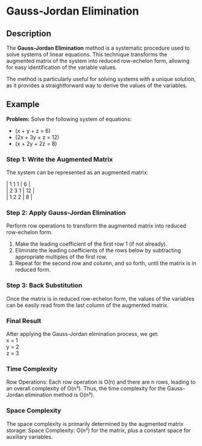# Gauss-Jordan Elimination

## Description
The **Gauss-Jordan Elimination** method is a systematic procedure used to solve systems of linear equations. This technique transforms the augmented matrix of the system into reduced row-echelon form, allowing for easy identification of the variable values.

The method is particularly useful for solving systems with a unique solution, as it provides a straightforward way to derive the values of the variables.

## Example
**Problem:** Solve the following system of equations:
- \(x + y + z = 6\)
- \(2x + 3y + z = 12\)
- \(x + 2y + 2z = 8\)

### Step 1: Write the Augmented Matrix
The system can be represented as an augmented matrix:

| 1  1  1 |  6 |    
| 2  3  1 | 12 |    
| 1  2  2 |  8 |


### Step 2: Apply Gauss-Jordan Elimination
Perform row operations to transform the augmented matrix into reduced row-echelon form.

1. Make the leading coefficient of the first row 1 (if not already).
2. Eliminate the leading coefficients of the rows below by subtracting appropriate multiples of the first row.
3. Repeat for the second row and column, and so forth, until the matrix is in reduced form.

### Step 3: Back Substitution
Once the matrix is in reduced row-echelon form, the values of the variables can be easily read from the last column of the augmented matrix.

### Final Result
After applying the Gauss-Jordan elimination process, we get:    
x = 1   
y = 2   
z = 3

### Time Complexity
Row Operations: Each row operation is O(n) and there are n rows, leading to an overall complexity of O(n³).
Thus, the time complexity for the Gauss-Jordan elimination method is O(n³).
### Space Complexity
The space complexity is primarily determined by the augmented matrix storage:
Space Complexity: O(n²) for the matrix, plus a constant space for auxiliary variables.